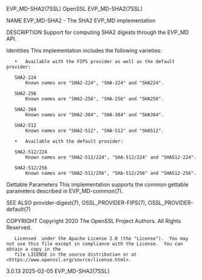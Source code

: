 EVP_MD-SHA2(7SSL)							    OpenSSL							     EVP_MD-SHA2(7SSL)

NAME
       EVP_MD-SHA2 - The SHA2 EVP_MD implementation

DESCRIPTION
       Support for computing SHA2 digests through the EVP_MD API.

   Identities
       This implementation includes the following varieties:

       •   Available with the FIPS provider as well as the default provider:

	   SHA2-224
	       Known names are "SHA2-224", "SHA-224" and "SHA224".

	   SHA2-256
	       Known names are "SHA2-256", "SHA-256" and "SHA256".

	   SHA2-384
	       Known names are "SHA2-384", "SHA-384" and "SHA384".

	   SHA2-512
	       Known names are "SHA2-512", "SHA-512" and "SHA512".

       •   Available with the default provider:

	   SHA2-512/224
	       Known names are "SHA2-512/224", "SHA-512/224" and "SHA512-224".

	   SHA2-512/256
	       Known names are "SHA2-512/256", "SHA-512/256" and "SHA512-256".

   Gettable Parameters
       This implementation supports the common gettable parameters described in EVP_MD-common(7).

SEE ALSO
       provider-digest(7), OSSL_PROVIDER-FIPS(7), OSSL_PROVIDER-default(7)

COPYRIGHT
       Copyright 2020 The OpenSSL Project Authors. All Rights Reserved.

       Licensed	 under the Apache License 2.0 (the "License").	You may not use this file except in compliance with the License.  You can obtain a copy in the
       file LICENSE in the source distribution or at <https://www.openssl.org/source/license.html>.

3.0.13									  2025-02-05							     EVP_MD-SHA2(7SSL)
